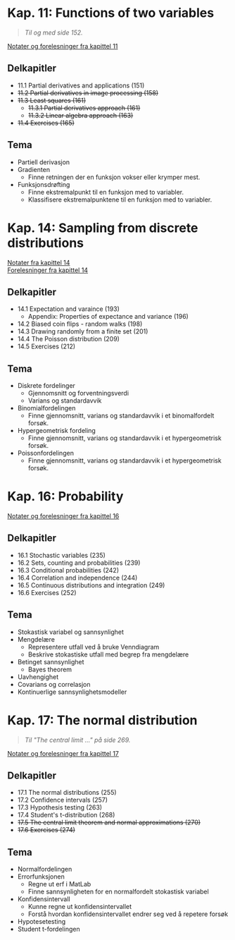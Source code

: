 
# Kap. 11: Functions of two variables

> *Til og med side 152.*

[Notater og forelesninger fra kapittel 11](https://hvl.instructure.com/courses/16734/pages/forelesinger-og-notater-fra-kapittel-11)

## Delkapitler

- 11.1 Partial derivatives and applications (151)
- ~~11.2 Partial derivatives in image processing (158)~~
- ~~11.3 Least squares (161)~~
    - ~~11.3.1 Partial derivatives approach (161)~~
    - ~~11.3.2 Linear algebra approach (163)~~
- ~~11.4 Exercises (165)~~

## Tema

- Partiell derivasjon
- Gradienten
    - Finne retningen der en funksjon vokser eller krymper mest.
- Funksjonsdrøfting
    - Finne ekstremalpunkt til en funksjon med to variabler.
    - Klassifisere ekstremalpunktene til en funksjon med to variabler.

# Kap. 14: Sampling from discrete distributions

[Notater fra kapittel 14](https://github.com/594623/MAT102-Midtsemester-Pensum/blob/main/Kap14_Notater.pdf)<br>
[Forelesninger fra kapittel 14](https://hvl.instructure.com/courses/16734/pages/forelesinger-fra-kapittel-14)

## Delkapitler

- 14.1 Expectation and varaince (193)
    - Appendix: Properties of expectance and variance (196)
- 14.2 Biased coin flips - random walks (198)
- 14.3 Drawing randomly from a finite set (201)
- 14.4 The Poisson distribution (209)
- 14.5 Exercises (212)

## Tema

- Diskrete fordelinger
    - Gjennomsnitt og forventningsverdi
    - Varians og standardavvik
- Binomialfordelingen
    - Finne gjennomsnitt, varians og standardavvik i et binomalfordelt forsøk.
- Hypergeometrisk fordeling
    - Finne gjennomsnitt, varians og standardavvik i et hypergeometrisk forsøk.
- Poissonfordelingen
    - Finne gjennomsnitt, varians og standardavvik i et hypergeometrisk forsøk.

# Kap. 16: Probability

[Notater og forelesninger fra kapittel 16](https://hvl.instructure.com/courses/16734/pages/forelesinger-og-notater-fra-kapittel-16)

## Delkapitler

- 16.1 Stochastic variables (235)
- 16.2 Sets, counting and probabilities (239)
- 16.3 Conditional probabilities (242)
- 16.4 Correlation and independence (244)
- 16.5 Continuous distributions and integration (249)
- 16.6 Exercises (252)

## Tema

- Stokastisk variabel og sannsynlighet
- Mengdelære
    - Representere utfall ved å bruke Venndiagram
    - Beskrive stokastiske utfall med begrep fra mengdelære
- Betinget sannsynlighet
    - Bayes theorem
- Uavhengighet
- Covarians og correlasjon
- Kontinuerlige sannsynlighetsmodeller

# Kap. 17: The normal distribution

> *Til "The central limit ..." på side 269.*

[Notater og forelesninger fra kapittel 17](https://hvl.instructure.com/courses/16734/pages/forelesinger-og-notater-fra-kapittel-17)

## Delkapitler

- 17.1 The normal distributions (255)
- 17.2 Confidence intervals (257)
- 17.3 Hypothesis testing (263)
- 17.4 Student's t-distribution (268)
- ~~17.5 The central limit theorem and normal approximations (270)~~
- ~~17.6 Exercises (274)~~

## Tema

- Normalfordelingen
- Errorfunksjonen
    - Regne ut erf i MatLab
    - Finne sannsynligheten for en normalfordelt stokastisk variabel
- Konfidensintervall
    - Kunne regne ut konfidensintervallet
    - Forstå hvordan konfidensintervallet endrer seg ved å repetere forsøk
- Hypotesetesting
- Student t-fordelingen
